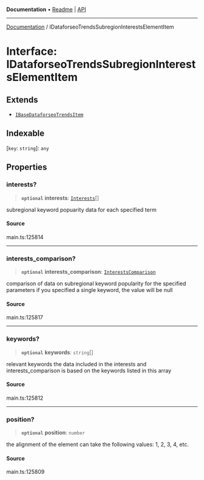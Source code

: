 **Documentation** • [Readme](../README.md) \| [API](../globals.md)

***

[Documentation](../README.md) / IDataforseoTrendsSubregionInterestsElementItem

# Interface: IDataforseoTrendsSubregionInterestsElementItem

## Extends

- [`IBaseDataforseoTrendsItem`](IBaseDataforseoTrendsItem.md)

## Indexable

 \[`key`: `string`\]: `any`

## Properties

### interests?

> **`optional`** **interests**: [`Interests`](../classes/Interests.md)[]

subregional keyword popuarity data for each specified term

#### Source

main.ts:125814

***

### interests\_comparison?

> **`optional`** **interests\_comparison**: [`InterestsComparison`](../classes/InterestsComparison.md)

comparison of data on subregional keyword popularity for the specified parameters
if you specified a single keyword, the value will be null

#### Source

main.ts:125817

***

### keywords?

> **`optional`** **keywords**: `string`[]

relevant keywords
the data included in the interests and interests_comparison is based on the keywords listed in this array

#### Source

main.ts:125812

***

### position?

> **`optional`** **position**: `number`

the alignment of the element
can take the following values: 1, 2, 3, 4, etc.

#### Source

main.ts:125809
